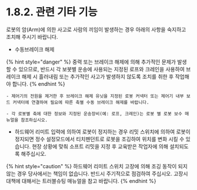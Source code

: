 ﻿# 1.8.2. 관련 기타 기능

로봇의 암(Arm)에 의한 사고로 사람의 끼임이 발생하는 경우 아래의 사항을 숙지하고 조치해 주시기 바랍니다.

* 수동브레이크 해제

{% hint style="danger" %}
중력 또는 브레이크 해제에 의해 추가적인 문제가 발생할 수 있으므로, 반드시 각 보봇별 운송에 사용되는 지정된 로프와 크레인을 사용하여 브레이크 해제 시 흘러내림 또는 추가적인 사고가 발생하지 않도록 조치를 취한 후 작업해야 합니다.
{% endhint %}

    - 제어기의 전원을 제거한 후 브레이크 해제 유닛을 지정된 로봇 커넥터 또는 제어기 내부 보드 커넥터에 연결하여 필요에 따른 축별 수동 브레이크 해제를 바랍니다.

    - 각 로봇별 축에 대한 정보와 지정된 운송장비(예: 로프, 크레인)는 로봇 별 로봇 보수 매뉴얼을 참조하십시오.

* 하드웨어 리미트 입력에 의하여 로봇이 정지하는 경우
  리밋 스위치에 의하여 로봇이 정지되면 정수 설정모드에서 티치펜던트로 로봇을 조깅하여 위치를 변화 시킬 수 있습니다. 현장 상황에 맞춰 소프트 리밋을 지정 후 교육받은 작업자에 의해 설치되도록 해주십시오.

{% hint style="caution" %}
하드웨어 리미트 스위치 고장에 의해 조깅 동작이 되지 않는 경우 당사에서는 책임이 없습니다.
반드시 주기적으로 점검하여 주십시오. 고장시 대책에 대해서는 트러블슈팅 매뉴얼을 참고 바랍니다.
{% endhint %}